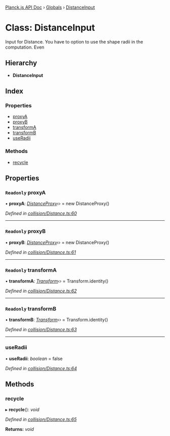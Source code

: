 [Planck.js API Doc](../README.md) › [Globals](../globals.md) › [DistanceInput](distanceinput.md)

# Class: DistanceInput

Input for Distance. You have to option to use the shape radii in the
computation. Even

## Hierarchy

* **DistanceInput**

## Index

### Properties

* [proxyA](distanceinput.md#readonly-proxya)
* [proxyB](distanceinput.md#readonly-proxyb)
* [transformA](distanceinput.md#readonly-transforma)
* [transformB](distanceinput.md#readonly-transformb)
* [useRadii](distanceinput.md#useradii)

### Methods

* [recycle](distanceinput.md#recycle)

## Properties

### `Readonly` proxyA

• **proxyA**: *[DistanceProxy](distanceproxy.md)‹›* = new DistanceProxy()

*Defined in [collision/Distance.ts:60](https://github.com/shakiba/planck.js/blob/1bc1208/src/collision/Distance.ts#L60)*

___

### `Readonly` proxyB

• **proxyB**: *[DistanceProxy](distanceproxy.md)‹›* = new DistanceProxy()

*Defined in [collision/Distance.ts:61](https://github.com/shakiba/planck.js/blob/1bc1208/src/collision/Distance.ts#L61)*

___

### `Readonly` transformA

• **transformA**: *[Transform](transform.md)‹›* = Transform.identity()

*Defined in [collision/Distance.ts:62](https://github.com/shakiba/planck.js/blob/1bc1208/src/collision/Distance.ts#L62)*

___

### `Readonly` transformB

• **transformB**: *[Transform](transform.md)‹›* = Transform.identity()

*Defined in [collision/Distance.ts:63](https://github.com/shakiba/planck.js/blob/1bc1208/src/collision/Distance.ts#L63)*

___

###  useRadii

• **useRadii**: *boolean* = false

*Defined in [collision/Distance.ts:64](https://github.com/shakiba/planck.js/blob/1bc1208/src/collision/Distance.ts#L64)*

## Methods

###  recycle

▸ **recycle**(): *void*

*Defined in [collision/Distance.ts:65](https://github.com/shakiba/planck.js/blob/1bc1208/src/collision/Distance.ts#L65)*

**Returns:** *void*
